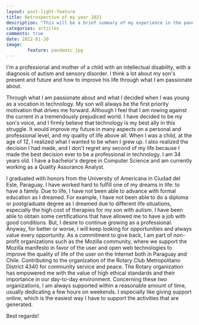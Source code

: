 ```yaml
---
layout: post-light-feature
title: Retrospective of my year 2021
description: "This will be a brief summary of my experience in the pandemic year as a mother and IT professional"
categories: articles
comments: true
date: 2022-01-20
image: 
        feature: pandemic.jpg
---
```

I'm a professional and mother of a child with an intellectual disability, with a diagnosis of autism and sensory disorder. I think a lot about my son's present and future and how to improve his life through what I am passionate about.

Through what I am passionate about and what I decided when I was young as a vocation in technology. My son will always be the first priority motivation that drives me forward. Although I feel that I am rowing against the current in a tremendously prejudiced world. I have decided to be my son's voice, and I firmly believe that technology is my best ally in this struggle. It would improve my future in many aspects on a personal and professional level, and my quality of life above all. When I was a child, at the age of 12, I realized what I wanted to be when I grew up. I also realized the decision I had made, and I don't regret any second of my life because I made the best decision ever to be a professional in technology. I am 34 years old. I have a bachelor's degree in Computer Science and am currently working as a Quality Assurance Analyst.

I graduated with honors from the University of Americana in Ciudad del Este, Paraguay. I have worked hard to fulfill one of my dreams in life: to have a family. Due to life, I have not been able to advance with formal education as I dreamed. For example, I have not been able to do a diploma or postgraduate degree as I dreamed due to different life situations, especially the high cost of therapies for my son with autism. I have been able to obtain some certifications that have allowed me to have a job with good conditions. But, I desire to continue growing as a professional. Anyway, for better or worse, I will keep looking for opportunities and always value every opportunity. As a commitment to give back, I am part of non-profit organizations such as the Mozilla community, where we support the Mozilla manifesto in favor of the user and open web technologies to improve the quality of life of the user on the Internet both in Paraguay and Chile. Contributing to the organization of the Rotary Club Metropolitano District 4340 for community service and peace. The Rotary organization has empowered me with the value of high ethical standards and their importance in our day-to-day environment. Concerning these two organizations, I am always supported within a reasonable amount of time, usually dedicating a few hours on weekends. I especially like giving support online, which is the easiest way I have to support the activities that are generated. 

Best regards!
